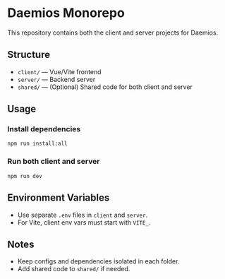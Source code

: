 # Daemios Monorepo

This repository contains both the client and server projects for Daemios.

## Structure

- `client/` — Vue/Vite frontend
- `server/` — Backend server
- `shared/` — (Optional) Shared code for both client and server

## Usage

### Install dependencies

```
npm run install:all
```

### Run both client and server

```
npm run dev
```

## Environment Variables

- Use separate `.env` files in `client` and `server`.
- For Vite, client env vars must start with `VITE_`.

## Notes

- Keep configs and dependencies isolated in each folder.
- Add shared code to `shared/` if needed.
